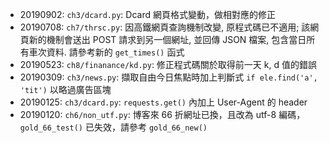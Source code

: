 * 20190902: `ch3/dcard.py`: Dcard 網頁格式變動，做相對應的修正
* 20190708: `ch7/thrsc.py`: 因高鐵網頁查詢機制改變, 原程式碼已不適用; 該網頁新的機制會送出 POST 請求到另一個網址, 並回傳 JSON 檔案, 包含當日所有車次資料. 請參考新的 `get_times()` 函式
* 20190523: `ch8/finanance/kd.py`: 修正程式碼關於取得前一天 k, d 值的錯誤
* 20190309: `ch3/news.py`: 擷取自由今日焦點時加上判斷式 `if ele.find('a', 'tit')` 以略過廣告區塊
* 20190125: `ch3/dcard.py`: `requests.get()` 內加上 User-Agent 的 header
* 20190120: `ch6/non_utf.py`: 博客來 66 折網址已換，且改為 utf-8 編碼，`gold_66_test()` 已失效，請參考 `gold_66_new()`
